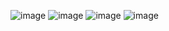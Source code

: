 

![image](https://github.com/turkan-risvan/PlanetApp/assets/78659151/a7450877-df2a-4c5e-abd3-9b14072abe77)
![image](https://github.com/turkan-risvan/PlanetApp/assets/78659151/d37f2652-b994-403f-bd75-d3ea4ec37a76)
![image](https://github.com/turkan-risvan/PlanetApp/assets/78659151/182f83ca-ae6e-4f23-a44e-745a3d472bc4)
![image](https://github.com/turkan-risvan/PlanetApp/assets/78659151/7325adbb-85bb-4616-97ce-7b1f987fd51f)




